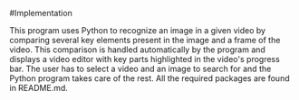 #Implementation

This program uses Python to recognize an image in a given video 
by comparing several key elements present in the image and a frame
of the video. This comparison is handled automatically by the program
and displays a video editor with key parts highlighted in the video's 
progress bar. The user has to select a video and an image to search for 
and the Python program takes care of the rest. All the required packages 
are found in README.md.
